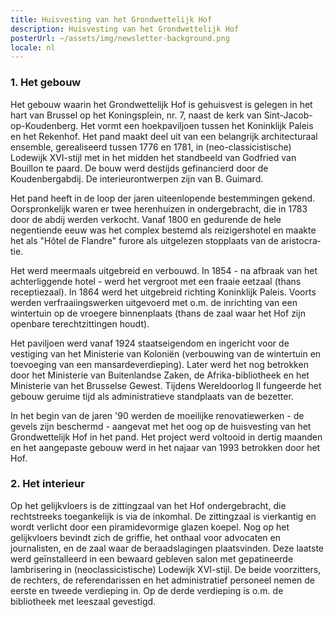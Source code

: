 ```yaml
---
title: Huisvesting van het Grondwettelijk Hof
description: Huisvesting van het Grondwettelijk Hof
posterUrl: ~/assets/img/newsletter-background.png
locale: nl
---
```


### 1\. Het gebouw

Het gebouw waarin het Grondwettelijk Hof is gehuisvest is gelegen in het hart van Brussel op het Koningsplein, nr. 7, naast de kerk van Sint-Jacob-op-Koudenberg. Het vormt een hoekpaviljoen tussen het Koninklijk Paleis en het Reken­hof. Het pand maakt deel uit van een belangrijk architecturaal ensemble, gerealiseerd tussen 1776 en 1781, in (neo-classicistische) Lodewijk XVI-stijl met in het midden het standbeeld van Godfried van Bouillon te paard. De bouw werd destijds gefi­nancierd door de Koudenbergabdij. De interieurontwerpen zijn van B. Guimard.

Het pand heeft in de loop der jaren uiteenlopende bestemmingen gekend. Oorspronkelijk waren er twee herenhuizen in ondergebracht, die in 1783 door de abdij werden verkocht. Vanaf 1800 en gedurende de hele negentiende eeuw was het complex bestemd als reizigers­hotel en maakte het als "Hôtel de Flandre" furore als uitgelezen stopplaats van de aristocra­tie.

Het werd meermaals uitgebreid en verbouwd. In 1854 - na afbraak van het achterliggende hotel - werd het vergroot met een fraaie eetzaal (thans receptiezaal). In 1864 werd het uitgebreid richting Koninklijk Paleis. Voorts werden verfraaiingswerken uitgevoerd met o.m. de inrichting van een wintertuin op de vroegere binnenplaats (thans de zaal waar het Hof zijn openbare terechtzittingen houdt).

Het paviljoen werd vanaf 1924 staatseigendom en ingericht voor de vestiging van het Ministerie van Koloniën (verbouwing van de wintertuin en toevoeging van een mansardeverdieping). Later werd het nog betrokken door het Ministerie van Buitenlandse Zaken, de Afrika-bibliotheek en het Ministerie van het Brusselse Gewest. Tijdens Wereldoorlog II fungeerde het gebouw geruime tijd als administratieve standplaats van de bezetter.

In het begin van de jaren '90 werden de moeilijke renovatiewerken - de gevels zijn beschermd - aangevat met het oog op de huisvesting van het Grondwettelijk Hof in het pand. Het project werd voltooid in dertig maanden en het aangepaste gebouw werd in het najaar van 1993 betrokken door het Hof.

### 2\. Het interieur

Op het gelijkvloers is de zittingzaal van het Hof ondergebracht, die rechtstreeks toegankelijk is via de inkomhal. De zittingzaal is vierkantig en wordt verlicht door een piramidevormige glazen koepel. Nog op het gelijkvloers bevindt zich de griffie, het onthaal voor advocaten en journalisten, en de zaal waar de beraadslagingen plaatsvinden. Deze laatste werd geïnstalleerd in een bewaard gebleven salon met gepatineerde lambrisering in (neoclassicistische) Lodewijk XVI-stijl. De beide voorzitters, de rechters, de referendarissen en het administratief personeel nemen de eerste en tweede verdieping in. Op de derde verdieping is o.m. de bibliotheek met leeszaal gevestigd.

<!--br>
<foto-multi 
:src="['picture/IMG_4378.JPG', 'picture/IMG_4844.JPG', 'picture/IMG_4890.JPG', 'picture/IMG_5201.JPG', 'picture/IMG_5320.JPG', 'picture/IMG_5330.JPG', 'picture/IMG_4345.JPG']"
:lazy="['picture/IMG_4378.JPG', 'picture/IMG_4844.JPG', 'picture/IMG_4890.JPG', 'picture/IMG_5201.JPG', 'picture/IMG_5320.JPG', 'picture/IMG_5330.JPG', 'picture/IMG_4345.JPG']">
</foto-multi-->
